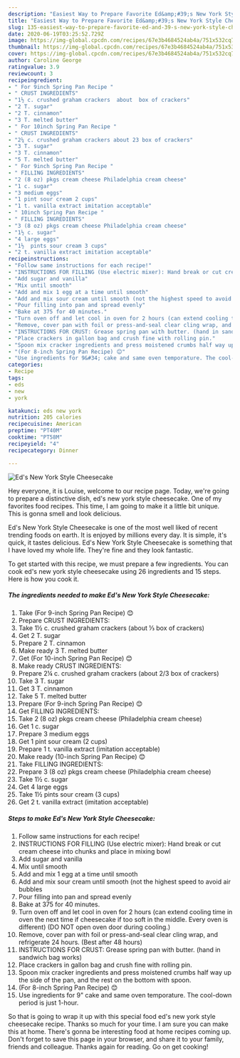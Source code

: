 ```yaml
---
description: "Easiest Way to Prepare Favorite Ed&amp;#39;s New York Style Cheesecake"
title: "Easiest Way to Prepare Favorite Ed&amp;#39;s New York Style Cheesecake"
slug: 135-easiest-way-to-prepare-favorite-ed-and-39-s-new-york-style-cheesecake
date: 2020-06-19T03:25:52.729Z
image: https://img-global.cpcdn.com/recipes/67e3b4684524ab4a/751x532cq70/eds-new-york-style-cheesecake-recipe-main-photo.jpg
thumbnail: https://img-global.cpcdn.com/recipes/67e3b4684524ab4a/751x532cq70/eds-new-york-style-cheesecake-recipe-main-photo.jpg
cover: https://img-global.cpcdn.com/recipes/67e3b4684524ab4a/751x532cq70/eds-new-york-style-cheesecake-recipe-main-photo.jpg
author: Caroline George
ratingvalue: 3.9
reviewcount: 3
recipeingredient:
- " For 9inch Spring Pan Recipe "
- " CRUST INGREDIENTS"
- "1½ c. crushed graham crackers  about  box of crackers"
- "2 T. sugar"
- "2 T. cinnamon"
- "3 T. melted butter"
- " For 10inch Spring Pan Recipe "
- " CRUST INGREDIENTS"
- "2¼ c. crushed graham crackers about 23 box of crackers"
- "3 T. sugar"
- "3 T. cinnamon"
- "5 T. melted butter"
- " For 9inch Spring Pan Recipe "
- " FILLING INGREDIENTS"
- "2 (8 oz) pkgs cream cheese Philadelphia cream cheese"
- "1 c. sugar"
- "3 medium eggs"
- "1 pint sour cream 2 cups"
- "1 t. vanilla extract imitation acceptable"
- " 10inch Spring Pan Recipe "
- " FILLING INGREDIENTS"
- "3 (8 oz) pkgs cream cheese Philadelphia cream cheese"
- "1½ c. sugar"
- "4 large eggs"
- "1½  pints sour cream 3 cups"
- "2 t. vanilla extract imitation acceptable"
recipeinstructions:
- "Follow same instructions for each recipe!"
- "INSTRUCTIONS FOR FILLING (Use electric mixer): Hand break or cut cream cheese into chunks and place in mixing bowl"
- "Add sugar and vanilla"
- "Mix until smooth"
- "Add and mix 1 egg at a time until smooth"
- "Add and mix sour cream until smooth (not the highest speed to avoid air bubbles"
- "Pour filling into pan and spread evenly"
- "Bake at 375 for 40 minutes."
- "Turn oven off and let cool in oven for 2 hours (can extend cooling time in oven the next time if cheesecake if too soft in the middle. Every oven is different) (DO NOT open oven door during cooling.)"
- "Remove, cover pan with foil or press-and-seal clear cling wrap, and refrigerate 24 hours. (Best after 48 hours)"
- "INSTRUCTIONS FOR CRUST: Grease spring pan with butter. (hand in sandwich bag works)"
- "Place crackers in gallon bag and crush fine with rolling pin."
- "Spoon mix cracker ingredients and press moistened crumbs half way up the side of the pan, and the rest on the bottom with spoon."
- "(For 8-inch Spring Pan Recipe) 😊"
- "Use ingredients for 9&#34; cake and same oven temporature. The cool-down period is just 1-hour."
categories:
- Recipe
tags:
- eds
- new
- york

katakunci: eds new york 
nutrition: 205 calories
recipecuisine: American
preptime: "PT40M"
cooktime: "PT58M"
recipeyield: "4"
recipecategory: Dinner

---
```



![Ed&#39;s New York Style Cheesecake](https://img-global.cpcdn.com/recipes/67e3b4684524ab4a/751x532cq70/eds-new-york-style-cheesecake-recipe-main-photo.jpg)

Hey everyone, it is Louise, welcome to our recipe page. Today, we're going to prepare a distinctive dish, ed&#39;s new york style cheesecake. One of my favorites food recipes. This time, I am going to make it a little bit unique. This is gonna smell and look delicious.

Ed&#39;s New York Style Cheesecake is one of the most well liked of recent trending foods on earth. It is enjoyed by millions every day. It is simple, it's quick, it tastes delicious. Ed&#39;s New York Style Cheesecake is something that I have loved my whole life. They're fine and they look fantastic.




To get started with this recipe, we must prepare a few ingredients. You can cook ed&#39;s new york style cheesecake using 26 ingredients and 15 steps. Here is how you cook it.

<!--inarticleads1-->

##### The ingredients needed to make Ed&#39;s New York Style Cheesecake:

1. Take  (For 9-inch Spring Pan Recipe) 😊
1. Prepare  CRUST INGREDIENTS:
1. Take 1½ c. crushed graham crackers  (about ⅓ box of crackers)
1. Get 2 T. sugar
1. Prepare 2 T. cinnamon
1. Make ready 3 T. melted butter
1. Get  (For 10-inch Spring Pan Recipe) 😊
1. Make ready  CRUST INGREDIENTS:
1. Prepare 2¼ c. crushed graham crackers (about 2/3 box of crackers)
1. Take 3 T. sugar
1. Get 3 T. cinnamon
1. Take 5 T. melted butter
1. Prepare  (For 9-inch Spring Pan Recipe) 😊
1. Get  FILLING INGREDIENTS:
1. Take 2 (8 oz) pkgs cream cheese (Philadelphia cream cheese)
1. Get 1 c. sugar
1. Prepare 3 medium eggs
1. Get 1 pint sour cream (2 cups)
1. Prepare 1 t. vanilla extract (imitation acceptable)
1. Make ready  (10-inch Spring Pan Recipe) 😊
1. Take  FILLING INGREDIENTS:
1. Prepare 3 (8 oz) pkgs cream cheese (Philadelphia cream cheese)
1. Take 1½ c. sugar
1. Get 4 large eggs
1. Take 1½  pints sour cream (3 cups)
1. Get 2 t. vanilla extract (imitation acceptable)




<!--inarticleads2-->

##### Steps to make Ed&#39;s New York Style Cheesecake:

1. Follow same instructions for each recipe!
1. INSTRUCTIONS FOR FILLING (Use electric mixer): Hand break or cut cream cheese into chunks and place in mixing bowl
1. Add sugar and vanilla
1. Mix until smooth
1. Add and mix 1 egg at a time until smooth
1. Add and mix sour cream until smooth (not the highest speed to avoid air bubbles
1. Pour filling into pan and spread evenly
1. Bake at 375 for 40 minutes.
1. Turn oven off and let cool in oven for 2 hours (can extend cooling time in oven the next time if cheesecake if too soft in the middle. Every oven is different) (DO NOT open oven door during cooling.)
1. Remove, cover pan with foil or press-and-seal clear cling wrap, and refrigerate 24 hours. (Best after 48 hours)
1. INSTRUCTIONS FOR CRUST: Grease spring pan with butter. (hand in sandwich bag works)
1. Place crackers in gallon bag and crush fine with rolling pin.
1. Spoon mix cracker ingredients and press moistened crumbs half way up the side of the pan, and the rest on the bottom with spoon.
1. (For 8-inch Spring Pan Recipe) 😊
1. Use ingredients for 9&#34; cake and same oven temporature. The cool-down period is just 1-hour.




So that is going to wrap it up with this special food ed&#39;s new york style cheesecake recipe. Thanks so much for your time. I am sure you can make this at home. There's gonna be interesting food at home recipes coming up. Don't forget to save this page in your browser, and share it to your family, friends and colleague. Thanks again for reading. Go on get cooking!

